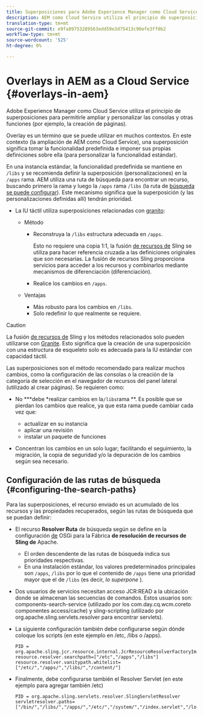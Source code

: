 ```yaml
---
title: Superposiciones para Adobe Experience Manager como Cloud Service
description: AEM como Cloud Service utiliza el principio de superposiciones para permitirle ampliar y personalizar las consolas y otras funciones
translation-type: tm+mt
source-git-commit: e9fa89753289563edd59e3d75413c90efe3ff0b2
workflow-type: tm+mt
source-wordcount: '525'
ht-degree: 0%

---
```



# Overlays in AEM as a Cloud Service {#overlays-in-aem}

Adobe Experience Manager como Cloud Service utiliza el principio de superposiciones para permitirle ampliar y personalizar las consolas y otras funciones (por ejemplo, la creación de páginas).

<!--
Adobe Experience Manager as a Cloud Service uses the principle of overlays to allow you to extend and customize the [consoles](/help/sites-developing/customizing-consoles-touch.md) and other functionality (for example, [page authoring](/help/sites-developing/customizing-page-authoring-touch.md)).
-->

Overlay es un término que se puede utilizar en muchos contextos. En este contexto (la ampliación de AEM como Cloud Service), una superposición significa tomar la funcionalidad predefinida e imponer sus propias definiciones sobre ella (para personalizar la funcionalidad estándar).

En una instancia estándar, la funcionalidad predefinida se mantiene en `/libs` y se recomienda definir la superposición (personalizaciones) en la `/apps` rama. AEM utiliza una ruta de búsqueda para encontrar un recurso, buscando primero la rama y luego la `/apps` rama `/libs` (la ruta de [búsqueda se puede configurar](#configuring-the-search-paths)). Este mecanismo significa que la superposición (y las personalizaciones definidas allí) tendrán prioridad.

* La IU táctil utiliza superposiciones relacionadas con [granito](https://helpx.adobe.com/experience-manager/6-5/sites/developing/using/reference-materials/granite-ui/api/index.html):

   * Método

      * Reconstruya la `/libs` estructura adecuada en `/apps`.

         Esto no requiere una copia 1:1, la fusión [de recursos de](/help/implementing/developing/introduction/sling-resource-merger.md) Sling se utiliza para hacer referencia cruzada a las definiciones originales que son necesarias. La fusión de recursos Sling proporciona servicios para acceder a los recursos y combinarlos mediante mecanismos de diferenciación (diferenciación).

      * Realice los cambios en `/apps`.
   * Ventajas

      * Más robusto para los cambios en `/libs`.
      * Solo redefinir lo que realmente se requiere.


<!-- Still links to reference material in 6.5 -->

>[!CAUTION]
>
>La fusión [de recursos de](/help/implementing/developing/introduction/sling-resource-merger.md) Sling y los métodos relacionados solo pueden utilizarse con [Granite](https://helpx.adobe.com/experience-manager/6-5/sites/developing/using/reference-materials/granite-ui/api/index.html). Esto significa que la creación de una superposición con una estructura de esqueleto solo es adecuada para la IU estándar con capacidad táctil.

Las superposiciones son el método recomendado para realizar muchos cambios, como la configuración de las consolas o la creación de la categoría de selección en el navegador de recursos del panel lateral (utilizado al crear páginas). Se requieren como:

<!--
Overlays are the recommended method for many changes, such as [configuring your consoles](/help/sites-developing/customizing-consoles-touch.md#create-a-custom-console) or [creating your selection category to the asset browser in the side panel](/help/sites-developing/customizing-page-authoring-touch.md#add-new-selection-category-to-asset-browser) (used when authoring pages). They are required as:
-->

* No ***debe *realizar cambios en la`/libs`rama **. Es posible que se pierdan los cambios que realice, ya que esta rama puede cambiar cada vez que:

   * actualizar en su instancia
   * aplicar una revisión
   * instalar un paquete de funciones

* Concentran los cambios en un solo lugar; facilitando el seguimiento, la migración, la copia de seguridad y/o la depuración de los cambios según sea necesario.

## Configuración de las rutas de búsqueda {#configuring-the-search-paths}

Para las superposiciones, el recurso enviado es un acumulado de los recursos y las propiedades recuperados, según las rutas de búsqueda que se puedan definir:

* El recurso **Resolver Ruta** de búsqueda según se define en la configuración [de](/help/implementing/deploying/configuring-osgi.md) OSGi para la Fábrica **de resolución de recursos de Sling de** Apache.

   * El orden descendente de las rutas de búsqueda indica sus prioridades respectivas.
   * En una instalación estándar, los valores predeterminados principales son `/apps`, `/libs` por lo que el contenido de `/apps` tiene una prioridad mayor que el de `/libs` (es decir, *lo superpone* ).

* Dos usuarios de servicios necesitan acceso JCR:READ a la ubicación donde se almacenan las secuencias de comandos. Estos usuarios son: components-search-service (utilizado por los com.day.cq.wcm.coreto componentes access/cache) y sling-scripting (utilizado por org.apache.sling.servlets.resolver para encontrar servlets).
* La siguiente configuración también debe configurarse según dónde coloque los scripts (en este ejemplo en /etc, /libs o /apps).

   ```
   PID = org.apache.sling.jcr.resource.internal.JcrResourceResolverFactoryImpl
   resource.resolver.searchpath=["/etc","/apps","/libs"]
   resource.resolver.vanitypath.whitelist=["/etc/","/apps/","/libs/","/content/"]
   ```

* Finalmente, debe configurarse también el Resolver Servlet (en este ejemplo para agregar también /etc)

   ```
   PID = org.apache.sling.servlets.resolver.SlingServletResolver
   servletresolver.paths=["/bin/","/libs/","/apps/","/etc/","/system/","/index.servlet","/login.servlet","/services/"]
   ```

<!--
## Example of Usage {#example-of-usage}

Some examples are covered when:

* [Customizing the Consoles](/help/sites-developing/customizing-consoles-touch.md)
* [Customizing Page Authoring](/help/sites-developing/customizing-page-authoring-touch.md)
-->